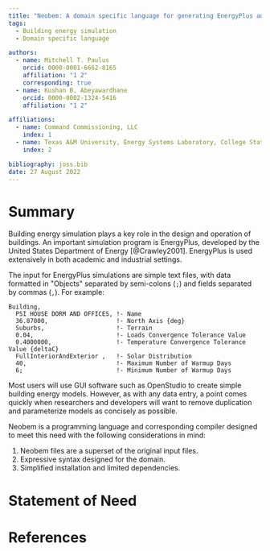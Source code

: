 ```yaml
---
title: "Neobem: A domain specific language for generating EnergyPlus and DOE-2 input files"
tags:
  - Building energy simulation
  - Domain specific language

authors:
  - name: Mitchell T. Paulus
    orcid: 0000-0001-6662-8165
    affiliation: "1 2"
    corresponding: true
  - name: Kushan B. Abeyawardhane
    orcid: 0000-0002-1324-5416
    affiliation: "1 2"

affiliations:
  - name: Command Commissioning, LLC
    index: 1
  - name: Texas A&M University, Energy Systems Laboratory, College Station, TX, USA
    index: 2

bibliography: joss.bib
date: 27 August 2022
---
```


# Summary

Building energy simulation plays a key role in the design and operation of buildings.
An important simulation program is EnergyPlus, developed by the United States Department of Energy [@Crawley2001].
EnergyPlus is used extensively in both academic and industrial settings.

The input for EnergyPlus simulations are simple text files,
with data formatted in "Objects" separated by semi-colons (`;`) and fields separated by commas (`,`). For example:

```
Building,
  PSI HOUSE DORM AND OFFICES, !- Name
  36.87000,                   !- North Axis {deg}
  Suburbs,                    !- Terrain
  0.04,                       !- Loads Convergence Tolerance Value
  0.4000000,                  !- Temperature Convergence Tolerance Value {deltaC}
  FullInteriorAndExterior ,   !- Solar Distribution
  40,                         !- Maximum Number of Warmup Days
  6;                          !- Minimum Number of Warmup Days
```

Most users will use GUI software such as OpenStudio to create simple building energy models.
However, as with any data entry, a point comes quickly when researchers and developers will want to remove duplication and parameterize models as concisely as possible.

Neobem is a programming language and corresponding compiler designed to meet this need with the following considerations in mind:

1. Neobem files are a superset of the original input files.
3. Expressive syntax designed for the domain.
2. Simplified installation and limited dependencies.

# Statement of Need



# References
